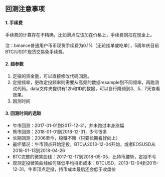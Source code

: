 ## 回测注意事项

#### 1. 手续费

手续费的计算存在不精确，比如滑点应该加在价格上，手续费则扣在现金上。

注：binance普通用户币币现货手续费为0.1%（无论挂单或吃单），5周年庆目前BTC/USDT现货交易免手续费。

#### 2. 超参数

1. 定投的资金量，可以直接修改代码回测。
2. 定投频率，更改定投频率则需要从高频的数据resample到不同频率，再跑测试代码。data文件夹提供有12h和1D的数据，可以自行降频到3、5、7天查看效果。
3. 回测时间

#### 3. 回测时间的选取
- 牛市回测：2017-01-01到2017-12-31，并未跑过本身涨幅
- 熊市回测：2018-01-01到2018-12-31，少亏很多
- 长期回测：2006至今，稳赚不赔（只要长期看好向上）
- 最坏情况：牛市顶点开始定投，BTC从2013-12-04开始，或者EOSUSD从2018-01-13到2018-04-26
- BTC完整的微笑曲线：2017-12-17到2018-05-05，比特币腰斩，定投不亏
- 观测定投微笑曲线如何降低平均持币成本：BTCUSD，2013-12-04到2015-12-31，牛市顶点定投，持币成本最后还会低于收盘价


